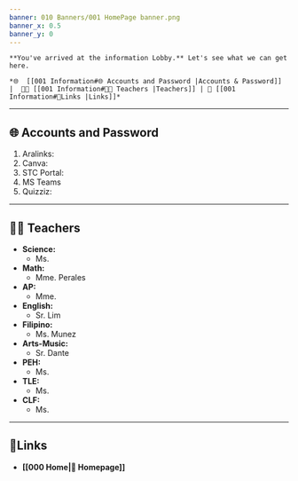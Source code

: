 ```yaml
---
banner: 010 Banners/001 HomePage banner.png
banner_x: 0.5
banner_y: 0
---
```

```ad-note
**You've arrived at the information Lobby.** Let's see what we can get here.

*🌐  [[001 Information#🌐 Accounts and Password |Accounts & Password]] |  👩‍🏫 [[001 Information#👩‍🏫 Teachers |Teachers]] | 🔗 [[001 Information#🔗Links |Links]]*
```

---
## 🌐 Accounts and  Password

1. Aralinks: 
2. Canva:
3. STC Portal:
4. MS Teams
5. Quizziz:
---
## 👩‍🏫 Teachers

- **Science:** 
	- Ms.
- **Math:** 
	- Mme. Perales
- **AP:**
	-  Mme. 
- **English:**
	-  Sr. Lim
- **Filipino:**	
	-  Ms. Munez
- **Arts-Music:**
	-  Sr. Dante
- **PEH:** 
	- Ms.
- **TLE:**
	-  Ms.
- **CLF:** 
	- Ms.

---

## 🔗Links
 - **[[000 Home|🏡 Homepage]]**

